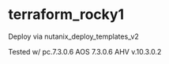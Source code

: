 # terraform_rocky1
Deploy via nutanix_deploy_templates_v2

Tested w/
pc.7.3.0.6
AOS 7.3.0.6
AHV v.10.3.0.2

